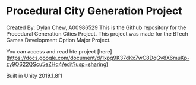 # Procedural City Generation Project

Created By: Dylan Chew, A00986529
This is the Github repository for the Procedural Generation Cities Project. This project was made for the BTech Games Development Option Major Project. 

You can access and read hte project [here] (https://docs.google.com/document/d/1xpg9K37dKx7wC8DqGv8X6muKp-zy9O622QScu5eZHq4/edit?usp=sharing)

Built in Unity 2019.1.8f1
